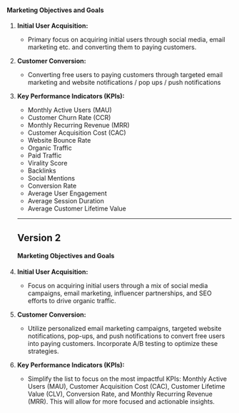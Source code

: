 #### Marketing Objectives and Goals

1. **Initial User Acquisition:**
   - Primary focus on acquiring initial users through social media, email marketing etc. and
     converting them to paying customers.
2. **Customer Conversion:**
   - Converting free users to paying customers through targeted email marketing and website
     notifications / pop ups / push notifications
3. **Key Performance Indicators (KPIs):**

   - Monthly Active Users (MAU)
   - Customer Churn Rate (CCR)
   - Monthly Recurring Revenue (MRR)
   - Customer Acquisition Cost (CAC)
   - Website Bounce Rate
   - Organic Traffic
   - Paid Traffic
   - Virality Score
   - Backlinks
   - Social Mentions
   - Conversion Rate
   - Average User Engagement
   - Average Session Duration
   - Average Customer Lifetime Value

   ***

   ## Version 2

   #### Marketing Objectives and Goals

4. **Initial User Acquisition:**

   - Focus on acquiring initial users through a mix of social media campaigns, email marketing,
     influencer partnerships, and SEO efforts to drive organic traffic.

5. **Customer Conversion:**

   - Utilize personalized email marketing campaigns, targeted website notifications, pop-ups, and
     push notifications to convert free users into paying customers. Incorporate A/B testing to
     optimize these strategies.

6. **Key Performance Indicators (KPIs):**
   - Simplify the list to focus on the most impactful KPIs: Monthly Active Users (MAU), Customer
     Acquisition Cost (CAC), Customer Lifetime Value (CLV), Conversion Rate, and Monthly Recurring
     Revenue (MRR). This will allow for more focused and actionable insights.
